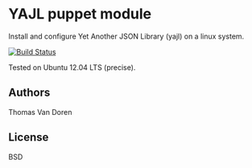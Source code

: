 YAJL puppet module
==================

Install and configure Yet Another JSON Library (yajl) on a linux system.

[![Build Status](https://secure.travis-ci.org/thomasvandoren/puppet-yajl.png?branch=master)](https://travis-ci.org/thomasvandoren/puppet-yajl)

Tested on Ubuntu 12.04 LTS (precise).

Authors
-------
Thomas Van Doren

License
-------
BSD
